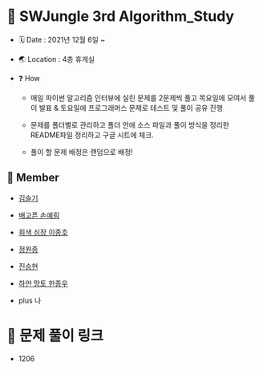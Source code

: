 # 📖 SWJungle 3rd Algorithm_Study

- 🗓 Date : 2021년 12월 6일 ~

- 🌏 Location : 4층 휴게실

- ❓ How

  - 매일 파이썬 알고리즘 인터뷰에 실린 문제를 2문제씩 풀고 목요일에 모여서 풀이 발표 & 토요일에 프로그래머스 문제로 테스트 및 풀이 공유 진행

  - 문제를 폴더별로 관리하고 폴더 안에 소스 파일과 풀이 방식을 정리한 README파일 정리하고 구글 시트에 체크.
  - 풀이 할 문제 배정은 랜덤으로 배정!

## 👥 Member

- [김슬기]()

- [배고픈 손예림](https://github.com/Yerimi11/Algorithm_group_study)
- [회색 심장 이종호](https://github.com/Roha-Lee/sw_jungle_algorithm_group_study)
- [정원종](https://github.com/gitddabong/Algorithm_study)
- [진승현]()
- [하얀 망토 한종우](https://github.com/jwowo/algorithm-study)
- plus 나

# 🔗 문제 풀이 링크

- 1206
